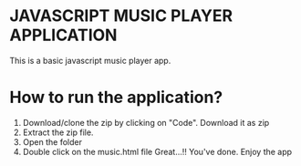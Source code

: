 # JAVASCRIPT MUSIC PLAYER APPLICATION

This is a basic javascript music player app.

# How to run the application?

1. Download/clone the zip by clicking on "Code". Download it as zip
2. Extract the zip file.
3. Open the folder
4. Double click on the music.html file
   Great...!! You've done. Enjoy the app
